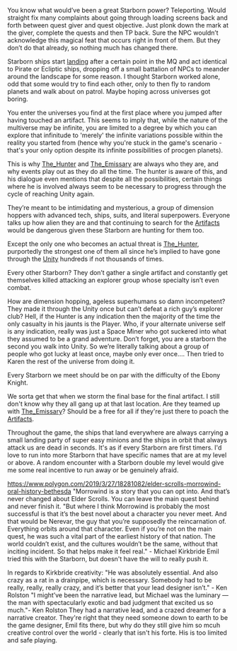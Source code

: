 You know what would’ve been a great Starborn power? Teleporting.
Would straight fix many complaints about going through loading screens back and forth between quest giver and quest objective. Just plonk down the mark at the giver, complete the quests and then TP back. Sure the NPC wouldn’t acknowledge this magical feat that occurs right in front of them. But they don’t do that already, so nothing much has changed there.

Starborn ships start [landing](Exploring/Random_Encounters.md) after a certain point in the MQ and act identical to Pirate or Ecliptic ships, dropping off a small battalion of NPCs to meander around the landscape for some reason. I thought Starborn worked alone, odd that some would try to find each other, only to then fly to random planets and walk about on patrol. Maybe hoping across universes got boring.

You enter the universes you find at the first place where you jumped after having touched an artifact. This seems to imply that, while the nature of the multiverse may be infinite, you are limited to a degree by which you can explore that infinitude to 'merely' the infinite variations possible within the reality you started from (hence why you're stuck in the game's scenario - that's your only option despite its infinite possibilities of procgen planets). 

This is why [The_Hunter](The_Hunter.md) and [The_Emissary](The_Emissary.md) are always who they are, and why events play out as they do all the time. The hunter is aware of this, and his dialogue even mentions that despite all the possibilities, certain things where he is involved always seem to be necessary to progress through the cycle of reaching Unity again.

They’re meant to be intimidating and mysterious, a group of dimension hoppers with advanced tech, ships, suits, and literal superpowers. Everyone talks up how alien they are and that continuing to search for the [Artifacts](Artifacts.md) would be dangerous given these Starborn are hunting for them too.

Except the only one who becomes an actual threat is [The_Hunter](The_Hunter.md), purportedly the strongest one of them all since he’s implied to have gone through the [Unity](Unity.md) hundreds if not thousands of times. 

Every other Starborn? They don’t gather a single artifact and constantly get themselves killed attacking an explorer group whose specialty isn’t even combat.

How are dimension hopping, ageless superhumans so damn incompetent? They made it through the Unity once but can’t defeat a rich guy’s explorer club? Hell, if the Hunter is any indication then the majority of the time the only casualty in his jaunts is the Player. Who, if your alternate universe self is any indication, really was just a Space Miner who got suckered into what they assumed to be a grand adventure.
	Don’t forget, you are a starborn the second you walk into Unity. So we’re literally talking about a group of people who got lucky at least once, maybe only ever once…. Then tried to Karen the rest of the universe from doing it.

Every Starborn we meet should be on par with the difficulty of the Ebony Knight.

We sorta get that when we storm the final base for the final artifact. I still don't know why they all gang up at that last location. Are they teamed up with [The_Emissary](The_Emissary.md)? Should be a free for all if they're just there to poach the [Artifacts](Artifacts.md).

Throughout the game, the ships that land everywhere are always carrying a small landing party of super easy minions and the ships in orbit that always attack us are dead in seconds. It's as if every Starborn are first timers. I'd love to run into more Starborn that have specific names that are at my level or above. A random encounter with a Starborn double my level would give me some real incentive to run away or be genuinely afraid. 

https://www.polygon.com/2019/3/27/18281082/elder-scrolls-morrowind-oral-history-bethesda
"Morrowind is a story that you can opt into. And that’s never changed about Elder Scrolls. You can leave the main quest behind and never finish it. "But where I think Morrowind is probably the most successful is that it’s the best novel about a character you never meet. And that would be Nerevar, the guy that you’re supposedly the reincarnation of. Everything orbits around that character. Even if you’re not on the main quest, he was such a vital part of the earliest history of that nation. The world couldn’t exist, and the cultures wouldn’t be the same, without that inciting incident. So that helps make it feel real." - Michael Kirkbride
	Emil tried this with the Starborn, but doesn't have the will to really push it.

In regards to Kirkbride creativity: "He was absolutely essential. And also crazy as a rat in a drainpipe, which is necessary. Somebody had to be really, really, really crazy, and it’s better that your lead designer isn’t." - Ken Rolston
"I might’ve been the narrative lead, but Michael was the luminary — the man with spectacularly exotic and bad judgment that excited us so much."- Ken Rolston
	They had a narrative lead, and a crazed dreamer for a narrative creator. They're right that they need someone down to earth to be the game designer, Emil fits there, but why do they still give him so mcuh creative control over the world - clearly that isn't his forte. His is too limited and safe playing.